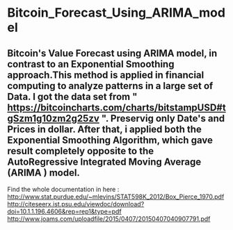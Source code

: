 Bitcoin_Forecast_Using_ARIMA_model
===
Bitcoin's Value Forecast using ARIMA model, in contrast to an Exponential Smoothing approach.This method is applied in financial computing to analyze patterns in a large set of Data. I got the data set from " https://bitcoincharts.com/charts/bitstampUSD#tgSzm1g10zm2g25zv ". Preservig only Date's and Prices in dollar. After that, i applied both the Exponential Smoothing Algorithm, which gave result completely opposite to the AutoRegressive Integrated Moving Average (ARIMA ) model. 
---
Find the whole documentation in here : 
http://www.stat.purdue.edu/~mlevins/STAT598K_2012/Box_Pierce_1970.pdf
http://citeseerx.ist.psu.edu/viewdoc/download?doi=10.1.1.196.4606&rep=rep1&type=pdf
http://www.joams.com/uploadfile/2015/0407/20150407040907791.pdf
